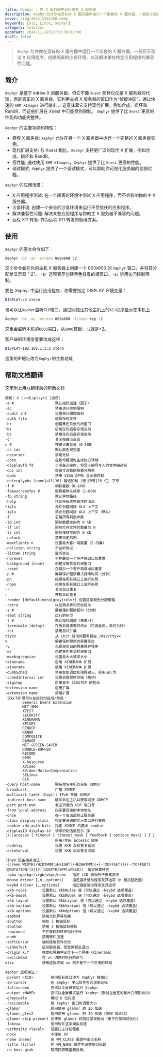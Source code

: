 ```yaml
---
title: Xephyr - 在 X 服务器中运行嵌套 X 服务器
description: Xephyr允许你在现有的 X 服务器中运行一个嵌套的 X 服务器，一般用于测试 X 应用程序、创建隔离的沙盒环境，以及解决某些特定应用程序的兼容性问题。
cover: /img/202411291350.webp
keywords: [X11, Linux, Xephyr]
category: tutorial
updateAt: 2024-11-29T13:50:30+08:00
draft: false
---
```


> `Xephyr`允许你在现有的 X 服务器中运行一个嵌套的 X 服务器，一般用于测试 X 应用程序、创建隔离的沙盒环境，以及解决某些特定应用程序的兼容性问题。

## 简介

`Xephyr` 是基于 kdrive X 的服务器，但它不像 `Xnest` 那样仅仅是 X 服务器的代理，而是真正的 X 服务器。它利用主机 X 服务器的窗口作为“帧缓冲区”，通过快速的 `SHM XImages` 进行输出 。这意味着它支持现代扩展，例如合成、损坏和 RandR，而这些扩展在 Xnest 中可能受到限制。 `Xephyr` 提供了比 `Xnest` 更高的性能和功能完整性。

`Xephyr` 的主要功能和特性：

- 嵌套 X 服务器: `Xephyr` 允许在另一个 X 服务器中运行一个完整的 X 服务器实例。
- 现代扩展支持: 与 Xnest 相比，`Xephyr` 支持更广泛的现代 X 扩展，例如合成、损坏和 RandR。
- 高性能: 通过使用 `SHM XImages`，`Xephyr` 提供了比 `Xnest` 更高的性能。
- 调试模式: `Xephyr` 提供了一个调试模式，可以帮助你可视化服务器的绘图过程。

`Xephyr` 的应用场景：

- X 应用程序测试: 在一个隔离的环境中测试 X 应用程序，而不会影响你的主 X 服务器。
- 沙盒环境: 创建一个安全的沙盒环境来运行不受信任的应用程序。
- 解决兼容性问题: 解决某些应用程序与你的主 X 服务器不兼容的问题。
- 远程 X11 转发: 作为远程 X11 转发的备用方案。

## 使用

`Xephyr` 的基本命令如下：

```bash
Xephyr -br -ac -screen 800x600 :2
```

这个命令会在你的主机 X 服务器上创建一个 800x600 的 `Xephyr` 窗口，并将其分配给显示器 ":2"。 `-br` 选项表示创建黑色背景的根窗口，`-ac` 禁用访问控制限制。

要在 Xephyr 中运行应用程序，你需要指定 DISPLAY 环境变量：

```bash
DISPLAY=:2 xterm
```

也可以让`Xephyr`监听`TCP`端口，通过网络让其他主机上的`X11`程序显示在本机上

```bash
Xephyr -br -ac -screen 800x600 -listen tcp :2
```

这里会监听本机的`6002`端口，从`6000`算起，`:2`就是+2。

客户端的环境变量要改成这样：

```bash
DISPLAY=192.168.1.3:2 xterm
```

这里的IP地址改为`Xephyr`的主机地址

## 帮助文档翻译

这里附上用`AI`翻译后的帮助文档

```
使用: X [:<display>] [选项]
-a #                   默认指针加速（因子）
-ac                    禁用访问控制限制
-audit int             设置审计跟踪级别
-auth file             选择授权文件
-br                    创建黑色背景的根窗口
+bs                    启用任何后备存储支持
-bs                    禁用任何后备存储支持
-c                     关闭按键点击音
c #                    按键点击音量（0-100）
-cc int                默认颜色视觉类
-nocursor              禁用光标
-core                  在致命错误时生成核心转储
-displayfd fd          当准备连接时，将显示编号写入的文件描述符
-dpi int               每英寸点数的屏幕分辨率
-dpms                  禁用 VESA DPMS 显示器控制
-deferglyphs [none|all|16] 延迟加载 [无|所有|16 位] 字形
-f #                   响铃基数（0-100）
-fakescreenfps #       假屏幕默认帧率（1-600）
-fp string             默认字体路径
-help                  打印带有这些选项的消息
+iglx                  允许创建间接 GLX 上下文
-iglx                  禁止创建间接 GLX 上下文（默认）
-I                     忽略所有剩余参数
-ld int                限制数据空间为 N Kb
-lf int                限制打开文件的数量为 N
-ls int                限制堆栈空间为 N Kb
-nolock                禁用锁定机制
-maxclients n          设置最大客户端数量（2 的幂）
-nolisten string       不监听协议
-listen string         监听协议
-noreset               不在最后一个客户端退出后重置
-background [none]     创建没有背景的根窗口
-reset                 在最后一个客户端退出后重置
-p #                   屏幕保护程序模式持续时间（分钟）
-pn                    接受在所有端口上监听失败
-nopn                  拒绝在所有端口上监听失败
-r                     关闭自动重复
r                      开启自动重复
-render [default|mono|gray|color] 设置渲染颜色分配策略
-retro                 以经典点状和光标启动
-s #                   屏幕保护程序超时（分钟）
-seat string           运行的座位
-t #                   默认指针阈值（像素/t）
-terminate [delay]     在服务器重置时终止（可选延迟，单位为秒）
-tst                   禁用测试扩展
ttyxx                  从 init 启动的服务器在 /dev/ttyxx
v                      屏幕保护程序的屏幕空白
-v                     无视频空白的屏幕保护程序
-wr                    创建白色背景的根窗口
-maxbigreqsize         设置最大大请求大小
+xinerama              启用 XINERAMA 扩展
-xinerama              禁用 XINERAMA 扩展
-dumbSched             禁用智能调度和线程输入，启用旧行为
-schedInterval int     设置调度程序间隔（毫秒）
-sigstop               启用基于 SIGSTOP 的启动
+extension name        启用扩展
-extension name        禁用扩展
 仅以下扩展可以在运行时启用/禁用：
        Generic Event Extension
        MIT-SHM
        XTEST
        SECURITY
        XINERAMA
        XFIXES
        RENDER
        RANDR
        COMPOSITE
        DAMAGE
        MIT-SCREEN-SAVER
        DOUBLE-BUFFER
        RECORD
        DPMS
        X-Resource
        XVideo
        XVideo-MotionCompensation
        SELinux
        GLX
-query host-name       联系命名主机以获取 XDMCP
-broadcast             广播 XDMCP
-multicast [addr [hops]] IPv6 多播 XDMCP
-indirect host-name    联系命名主机以获取间接 XDMCP
-port port-num         发送消息的 UDP 端口号
-from local-address    指定要连接的本地地址
-once                  在一个会话后终止服务器
-class display-class   指定要发送的显示类以进行管理
-cookie xdm-auth-bits  指定 XDMCP 的魔术 cookie
-displayID display-id  请求的制造商显示 ID
[+-]accessx [ timeout [ timeout_mask [ feedback [ options_mask] ] ] ]
                       启用/禁用 accessx 键序
-ardelay               设置 XKB 自动重复延迟
-arinterval            设置 XKB 自动重复间隔

TinyX 设备相关用法：
-screen WIDTH[/WIDTHMM]xHEIGHT[/HEIGHTMM][+[-]XOFFSET][+[-]YOFFSET][@ROTATION][X][Y][xDEPTH/BPP[xFREQ]]  指定屏幕特性
-rgba rgb/bgr/vrgb/vbgr/none   指定 LCD 面板的子像素顺序
-mouse driver [,n,,options]    指定指针驱动程序及其选项（n 是按钮数量）
-keybd driver [,,options]      指定键盘驱动程序及其选项
-xkb-rules       设置默认 XkbRules 值（可以通过 -keybd 选项覆盖）
-xkb-model       设置默认 XkbModel 值（可以通过 -keybd 选项覆盖）
-xkb-layout      设置默认 XkbLayout 值（可以通过 -keybd 选项覆盖）
-xkb-variant     设置默认 XkbVariant 值（可以通过 -keybd 选项覆盖）
-xkb-options     设置默认 XkbOptions 值（可以通过 -keybd 选项覆盖）
-zaphod          禁用光标屏幕切换
-2button         模拟 3 按钮鼠标
-3button         禁用 3 按钮鼠标模拟
-rawcoord        不在旋转时转换指针坐标
-dumb            禁用硬件加速
-softCursor      强制使用软件光标
-videoTest       启动服务器，短暂停顿后退出
-origin X,Y      在虚拟屏幕中定位下一个屏幕（Xinerama）
-switchCmd       在 vt 切换时执行的命令
vtxx             使用虚拟终端 xx 而不是下一个可用的终端

Xephyr 选项用法：
-parent <XID>        使用现有窗口作为 Xephyr 根窗口
-sw-cursor           在 Xephyr 中以软件方式渲染光标
-fullscreen          尝试以全屏模式运行 Xephyr
-output <NAME>       尝试以全屏模式运行 Xephyr（限制在给定的输出几何形状内）
-grayscale           模拟 8 位灰度
-resizeable          使 Xephyr 窗口可调整大小
-glamor              启用使用 glamor 的 2D 加速
-glamor_gles2        启用使用 glamor 的 2D 加速（仅限 GLES2）
-glamor-skip-present 在使用 glamor 时跳过呈现输出（用于内部测试优化）
-fakexa              使用软件渲染模拟加速
-verbosity <level>   设置日志详细程度
-noxv                不使用 XV
-name [name]         在 WM_CLASS 属性中定义名称
-title [title]       在 WM_NAME 属性中设置窗口标题
-no-host-grab        禁用抓取键盘和鼠标。
```
